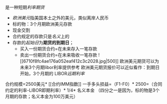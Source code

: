 是一种短期*利率期货*
- *欧洲美元*指美国本土之外的美元，类似离岸人民币
- 标的物：3个月期欧洲美元存款
- 现金交割
- 合约规定的存款只是*名义*上的
- 存款的*起始日*为**期货的到期日**；
	- 买入一份期货合约=在未来存入一笔存款
	- 卖出一份期货合约=在未来吸收一笔存款
![[6710f8fc4ae176a052eaf412c3c2028.jpg|500]]
欧洲美元期货可以为未来3个月期libor利率提供参考
欧洲美元期货报价可以近似看作：到期日开始，3个月期的 LIBOR*远期利率*

合约规模=2500美元* [[合约IMM指数]]
一手多头损益=（F1-F0）* 2500=（合同约定的利率-LIBOR即期利率）* 1/4* 名义本金 （四分之一是因为，标的物是3个月期的存款；名义本金为100万美元）
